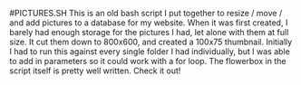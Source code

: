 #PICTURES.SH
This is an old bash script I put together to resize / move / and add pictures to a database for my website. When it was first created, I barely had enough storage for the pictures I had, let alone with them at full size. It cut them down to 800x600, and created a 100x75 thumbnail. Initially I had to run this against every single folder I had individually, but I was able to add in parameters so it could work with a for loop. The flowerbox in the script itself is pretty well written. Check it out!
